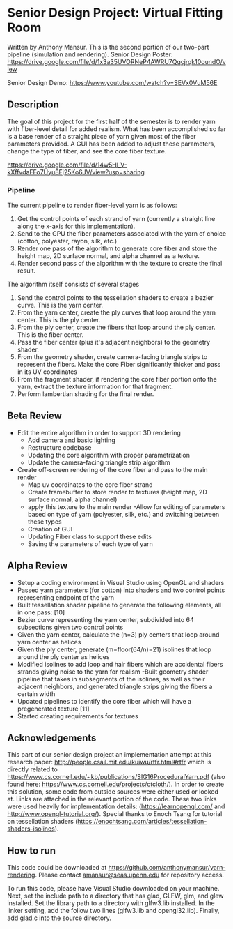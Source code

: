 # Senior Design Project: Virtual Fitting Room
Written by Anthony Mansur.
This is the second portion of our two-part pipeline (simulation and rendering).
Senior Design Poster: https://drive.google.com/file/d/1x3a35UVORNeP4AWRU7Qqcjrqk10oundO/view

Senior Design Demo: https://www.youtube.com/watch?v=SEVx0VuM56E

## Description
The goal of this project for the first half of the semester is to render yarn with fiber-level detail for added realism. What has been accomplished so far is a base render of a straight piece of yarn given most of the fiber parameters provided. A GUI has been added to adjust these parameters, change the type of fiber, and see the core fiber texture. 

https://drive.google.com/file/d/14w5Hl_V-kXffvdaFFo7Uyu8Fj25Ko6JV/view?usp=sharing


### Pipeline
The current pipeline to render fiber-level yarn is as follows:
1. Get the control points of each strand of yarn (currently a straight line along the x-axis for this implementation).
2. Send to the GPU the fiber parameters associated with the yarn of choice (cotton, polyester, rayon, silk, etc.)
3. Render one pass of the algorithm to generate core fiber and store the height map, 2D surface normal, and alpha channel as a texture.
4. Render second pass of the algorithm with the texture to create the final result.

The algorithm itself consists of several stages
1. Send the control points to the tessellation shaders to create a bezier curve. This is the yarn center.
2. From the yarn center, create the ply curves that loop around the yarn center. This is the ply center.
3. From the ply center, create the fibers that loop around the ply center. This is the fiber center.
4. Pass the fiber center (plus it's adjacent neighbors) to the geometry shader.
5. From the geometry shader, create camera-facing triangle strips to represent the fibers. Make the core Fiber significantly thicker and pass in its UV coordinates
6. From the fragment shader, if rendering the core fiber portion onto the yarn, extract the texture information for that fragment. 
7. Perform lambertian shading for the final render.

## Beta Review
- Edit the entire algorithm in order to support 3D rendering
	- Add camera and basic lighting
	- Restructure codebase
	- Updating the core algorithm with proper parametrization
	- Update the camera-facing triangle strip algorithm 
- Create off-screen rendering of the core fiber and pass to the main render
	- Map uv coordinates to the core fiber strand
	- Create framebuffer to store render to textures (height map, 2D surface normal, alpha channel)
	- apply this texture to the main render
-Allow for editing of parameters based on type of yarn (polyester, silk, etc.) and switching between these types
	- Creation of GUI
	- Updating Fiber class to support these edits
	- Saving the parameters of each type of yarn

## Alpha Review
- Setup a coding environment in Visual Studio using OpenGL and shaders
- Passed yarn parameters (for cotton) into shaders and two control points representing endpoint of the yarn
- Built tessellation shader pipeline to generate the following elements, all in one pass: [10]
- Bezier curve representing the yarn center, subdivided into 64 subsections given two control points
- Given the yarn center, calculate the (n=3) ply centers that loop around yarn center as helices
- Given the ply center, generate (m=floor(64/n)=21) isolines that loop around the ply center as helices
- Modified isolines to add loop and hair fibers which are accidental fibers strands giving noise to the yarn for realism
-Built geometry shader pipeline that takes in subsegments of the isolines, as well as their adjacent neighbors, and generated triangle strips giving the fibers a certain width
- Updated pipelines to identify the core fiber which will have a pregenerated texture [11]
- Started creating requirements for textures


## Acknowledgements
This part of our senior design project an implementation attempt at this research paper: http://people.csail.mit.edu/kuiwu/rtfr.html#rtfr which is directly related to https://www.cs.cornell.edu/~kb/publications/SIG16ProceduralYarn.pdf (also found here: https://www.cs.cornell.edu/projects/ctcloth/). 
In order to create this solution, some code from outside sources were either used or looked at. Links are attached in the relevant portion of the code. These two links were used heavily for implementation details: (https://learnopengl.com/ and http://www.opengl-tutorial.org/). 
Special thanks to Enoch Tsang for tutorial on tessellation shaders (https://enochtsang.com/articles/tessellation-shaders-isolines). 

## How to run 
This code could be downloaded at https://github.com/anthonymansur/yarn-rendering. Please contact amansur@seas.upenn.edu for repository access.

To run this code, please have Visual Studio downloaded on your machine. Next, set the include path to a directory that has glad, GLFW, glm, and glew installed. Set the library path to a directory with glfw3.lib installed. In the linker setting, add the follow two lines (glfw3.lib and opengl32.lib). Finally, add glad.c into the source directory. 

